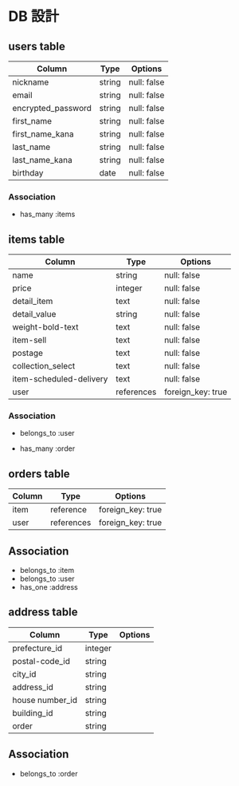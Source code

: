 # DB 設計

## users table

| Column               | Type   | Options     |
| ---------------------| ------ | ----------- |
| nickname             | string | null: false |
| email                | string | null: false |
| encrypted_password   | string | null: false |
| first_name           | string | null: false |
| first_name_kana      | string | null: false |
| last_name            | string | null: false |
| last_name_kana       | string | null: false |
| birthday             | date   | null: false |

### Association

* has_many :items



## items table

| Column                  | Type       | Options           |
|-------------------------|------------|-------------------|
| name                    | string     | null: false       |
| price                   | integer    | null: false       |
| detail_item             | text       | null: false       |
| detail_value            | string     | null: false       |
| weight-bold-text        | text       | null: false       |
| item-sell               | text       | null: false       |
| postage                 | text       | null: false       |
| collection_select       | text       | null: false       |
| item-scheduled-delivery | text       | null: false       |
| user                    | references | foreign_key: true |

### Association

- belongs_to :user 
* has_many :order



## orders table

| Column      | Type       | Options           |
|-------------|------------|-------------------|
| item        | reference  | foreign_key: true |
| user        | references | foreign_key: true |

## Association

- belongs_to :item
- belongs_to :user
- has_one :address


## address table

| Column             | Type       | Options           |
|--------------------|------------|-------------------|
| prefecture_id      | integer    |                   |
| postal-code_id     | string     |                   |
| city_id            | string     |                   |
| address_id         | string     |                   |
| house number_id    | string     |                   |
| building_id        | string     |                   |
| order              | string     |                   |

## Association

- belongs_to :order
